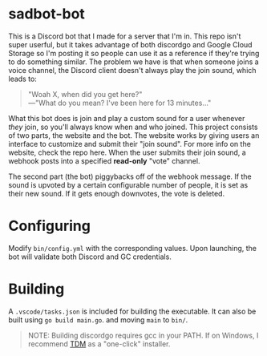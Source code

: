 # sadbot-bot
This is a Discord bot that I made for a server that I'm in. This repo isn't super userful, but it takes advantage of both discordgo and Google Cloud Storage so I'm posting it so people can use it as a reference if they're trying to do something similar. The problem we have is that when someone joins a voice channel, the Discord client doesn't always play the join sound, which leads to:
> "Woah X, when did you get here?"\
> —"What do you mean? I've been here for 13 minutes..."

What this bot does is join and play a custom sound for a user whenever *they* join, so you'll always know when and who joined. This project consists of two parts, the website and the bot. The website works by giving users an interface to customize and submit their "join sound". For more info on the website, check the repo here. When the user submits their join sound, a webhook posts into a specified **read-only** "vote" channel.

The second part (the bot) piggybacks off of the webhook message. If the sound is upvoted by a certain configurable number of people, it is set as their new sound. If it gets enough downvotes, the vote is deleted.

# Configuring
Modify `bin/config.yml` with the corresponding values. Upon launching, the bot will validate both Discord and GC credentials.

# Building
A `.vscode/tasks.json` is included for building the executable. It can also be built using `go build main.go`. and moving `main` to `bin/`.
> NOTE: Building discordgo requires gcc in your PATH. If on Windows, I recommend [TDM](https://jmeubank.github.io/tdm-gcc/) as a "one-click" installer.
